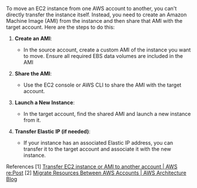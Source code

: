 To move an EC2 instance from one AWS account to another, you can't directly transfer the instance itself. Instead, you need to create an Amazon Machine Image (AMI) from the instance and then share that AMI with the target account. Here are the steps to do this:

1. **Create an AMI**:
    - In the source account, create a custom AMI of the instance you want to move. Ensure all required EBS data volumes are included in the AMI
	
2. **Share the AMI**:
    - Use the EC2 console or AWS CLI to share the AMI with the target account.
	
3. **Launch a New Instance**:
    - In the target account, find the shared AMI and launch a new instance from it.
	
4. **Transfer Elastic IP (if needed)**:
    - If your instance has an associated Elastic IP address, you can transfer it to the target account and associate it with the new instance.


References
[1] [Transfer EC2 instance or AMI to another account | AWS re:Post](https://repost.aws/knowledge-center/account-transfer-ec2-instance)
[2] [Migrate Resources Between AWS Accounts | AWS Architecture Blog](https://aws.amazon.com/blogs/architecture/migrate-resources-between-aws-accounts/)